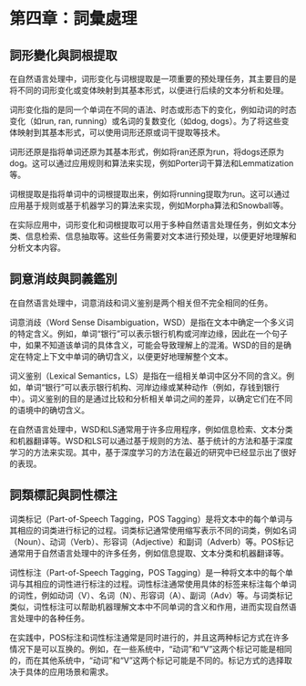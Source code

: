 # 第四章：詞彙處理

## 詞形變化與詞根提取

在自然语言处理中，词形变化与词根提取是一项重要的预处理任务，其主要目的是将不同的词形变化或变体映射到其基本形式，以便进行后续的文本分析和处理。

词形变化指的是同一个单词在不同的语法、时态或形态下的变化，例如动词的时态变化（如run, ran, running）或名词的复数变化（如dog, dogs）。为了将这些变体映射到其基本形式，可以使用词形还原或词干提取等技术。

词形还原是指将单词还原为其基本形式，例如将ran还原为run，将dogs还原为dog。这可以通过应用规则和算法来实现，例如Porter词干算法和Lemmatization等。

词根提取是指将单词中的词根提取出来，例如将running提取为run。这可以通过应用基于规则或基于机器学习的算法来实现，例如Morpha算法和Snowball等。

在实际应用中，词形变化和词根提取可以用于多种自然语言处理任务，例如文本分类、信息检索、信息抽取等。这些任务需要对文本进行预处理，以便更好地理解和分析文本内容。

## 詞意消歧與詞義鑑別

在自然语言处理中，词意消歧和词义鉴别是两个相关但不完全相同的任务。

词意消歧（Word Sense Disambiguation，WSD）是指在文本中确定一个多义词的特定含义。例如，单词“银行”可以表示银行机构或河岸边缘，因此在一个句子中，如果不知道该单词的具体含义，可能会导致理解上的混淆。WSD的目的是确定在特定上下文中单词的确切含义，以便更好地理解整个文本。

词义鉴别（Lexical Semantics，LS）是指在一组相关单词中区分不同的含义。例如，单词“银行”可以表示银行机构、河岸边缘或某种动作（例如，存钱到银行中）。词义鉴别的目的是通过比较和分析相关单词之间的差异，以确定它们在不同的语境中的确切含义。

在自然语言处理中，WSD和LS通常用于许多应用程序，例如信息检索、文本分类和机器翻译等。WSD和LS可以通过基于规则的方法、基于统计的方法和基于深度学习的方法来实现。其中，基于深度学习的方法在最近的研究中已经显示出了很好的表现。

## 詞類標記與詞性標注

词类标记（Part-of-Speech Tagging，POS Tagging）是将文本中的每个单词与其相应的词类进行标记的过程。词类标记通常使用缩写表示不同的词类，例如名词（Noun）、动词（Verb）、形容词（Adjective）和副词（Adverb）等。POS标记通常用于自然语言处理中的许多任务，例如信息提取、文本分类和机器翻译等。

词性标注（Part-of-Speech Tagging，POS Tagging）是一种将文本中的每个单词与其相应的词性进行标注的过程。词性标注通常使用具体的标签来标注每个单词的词性，例如动词（V）、名词（N）、形容词（A）、副词（Adv）等。与词类标记类似，词性标注可以帮助机器理解文本中不同单词的含义和作用，进而实现自然语言处理中的各种任务。

在实践中，POS标注和词性标注通常是同时进行的，并且这两种标记方式在许多情况下是可以互换的。例如，在一些系统中，“动词”和“V”这两个标记可能是相同的，而在其他系统中，“动词”和“V”这两个标记可能是不同的。标记方式的选择取决于具体的应用场景和需求。